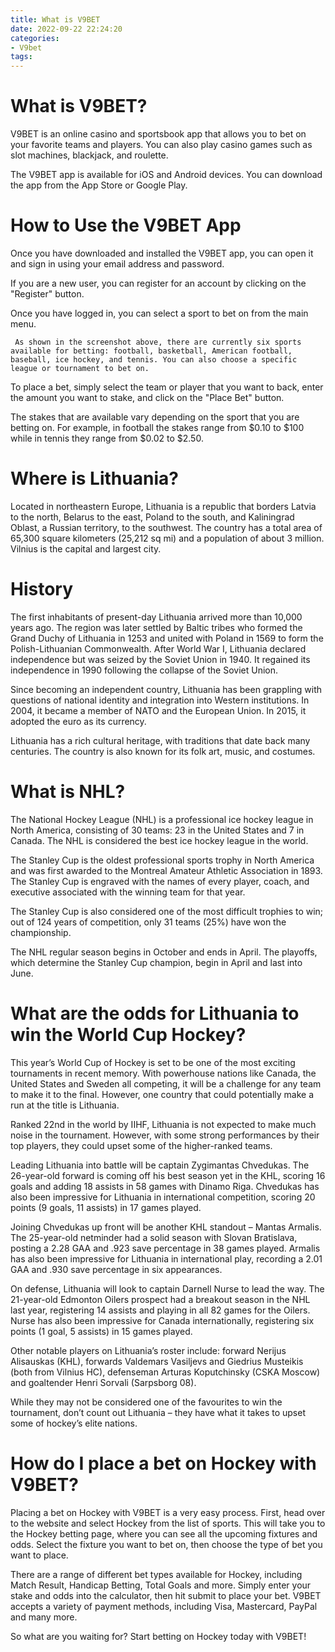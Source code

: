 ```yaml
---
title: What is V9BET
date: 2022-09-22 22:24:20
categories:
- V9bet
tags:
---
```



#  What is V9BET?

V9BET is an online casino and sportsbook app that allows you to bet on your favorite teams and players. You can also play casino games such as slot machines, blackjack, and roulette.

The V9BET app is available for iOS and Android devices. You can download the app from the App Store or Google Play.

# How to Use the V9BET App

Once you have downloaded and installed the V9BET app, you can open it and sign in using your email address and password.

If you are a new user, you can register for an account by clicking on the "Register" button.

Once you have logged in, you can select a sport to bet on from the main menu.



     As shown in the screenshot above, there are currently six sports available for betting: football, basketball, American football, baseball, ice hockey, and tennis. You can also choose a specific league or tournament to bet on.

To place a bet, simply select the team or player that you want to back, enter the amount you want to stake, and click on the "Place Bet" button.



  The stakes that are available vary depending on the sport that you are betting on. For example, in football the stakes range from $0.10 to $100 while in tennis they range from $0.02 to $2.50.

#  Where is Lithuania?

Located in northeastern Europe, Lithuania is a republic that borders Latvia to the north, Belarus to the east, Poland to the south, and Kaliningrad Oblast, a Russian territory, to the southwest. The country has a total area of 65,300 square kilometers (25,212 sq mi) and a population of about 3 million. Vilnius is the capital and largest city.

# History

The first inhabitants of present-day Lithuania arrived more than 10,000 years ago. The region was later settled by Baltic tribes who formed the Grand Duchy of Lithuania in 1253 and united with Poland in 1569 to form the Polish-Lithuanian Commonwealth. After World War I, Lithuania declared independence but was seized by the Soviet Union in 1940. It regained its independence in 1990 following the collapse of the Soviet Union.

Since becoming an independent country, Lithuania has been grappling with questions of national identity and integration into Western institutions. In 2004, it became a member of NATO and the European Union. In 2015, it adopted the euro as its currency.

Lithuania has a rich cultural heritage, with traditions that date back many centuries. The country is also known for its folk art, music, and costumes.

#  What is NHL?

The National Hockey League (NHL) is a professional ice hockey league in North America, consisting of 30 teams: 23 in the United States and 7 in Canada. The NHL is considered the best ice hockey league in the world.

The Stanley Cup is the oldest professional sports trophy in North America and was first awarded to the Montreal Amateur Athletic Association in 1893. The Stanley Cup is engraved with the names of every player, coach, and executive associated with the winning team for that year.

The Stanley Cup is also considered one of the most difficult trophies to win; out of 124 years of competition, only 31 teams (25%) have won the championship.

The NHL regular season begins in October and ends in April. The playoffs, which determine the Stanley Cup champion, begin in April and last into June.

#  What are the odds for Lithuania to win the World Cup Hockey?

This year’s World Cup of Hockey is set to be one of the most exciting tournaments in recent memory. With powerhouse nations like Canada, the United States and Sweden all competing, it will be a challenge for any team to make it to the final. However, one country that could potentially make a run at the title is Lithuania.

Ranked 22nd in the world by IIHF, Lithuania is not expected to make much noise in the tournament. However, with some strong performances by their top players, they could upset some of the higher-ranked teams.

Leading Lithuania into battle will be captain Zygimantas Chvedukas. The 26-year-old forward is coming off his best season yet in the KHL, scoring 16 goals and adding 18 assists in 58 games with Dinamo Riga. Chvedukas has also been impressive for Lithuania in international competition, scoring 20 points (9 goals, 11 assists) in 17 games played.

Joining Chvedukas up front will be another KHL standout – Mantas Armalis. The 25-year-old netminder had a solid season with Slovan Bratislava, posting a 2.28 GAA and .923 save percentage in 38 games played. Armalis has also been impressive for Lithuania in international play, recording a 2.01 GAA and .930 save percentage in six appearances.

On defense, Lithuania will look to captain Darnell Nurse to lead the way. The 21-year-old Edmonton Oilers prospect had a breakout season in the NHL last year, registering 14 assists and playing in all 82 games for the Oilers. Nurse has also been impressive for Canada internationally, registering six points (1 goal, 5 assists) in 15 games played.

Other notable players on Lithuania’s roster include: forward Nerijus Alisauskas (KHL), forwards Valdemars Vasiljevs and Giedrius Musteikis (both from Vilnius HC), defenseman Arturas Koputchinsky (CSKA Moscow) and goaltender Henri Sorvali (Sarpsborg 08).

While they may not be considered one of the favourites to win the tournament, don’t count out Lithuania – they have what it takes to upset some of hockey’s elite nations.

#  How do I place a bet on Hockey with V9BET?

Placing a bet on Hockey with V9BET is a very easy process. First, head over to the website and select Hockey from the list of sports. This will take you to the Hockey betting page, where you can see all the upcoming fixtures and odds. Select the fixture you want to bet on, then choose the type of bet you want to place.

There are a range of different bet types available for Hockey, including Match Result, Handicap Betting, Total Goals and more. Simply enter your stake and odds into the calculator, then hit submit to place your bet. V9BET accepts a variety of payment methods, including Visa, Mastercard, PayPal and many more.

So what are you waiting for? Start betting on Hockey today with V9BET!